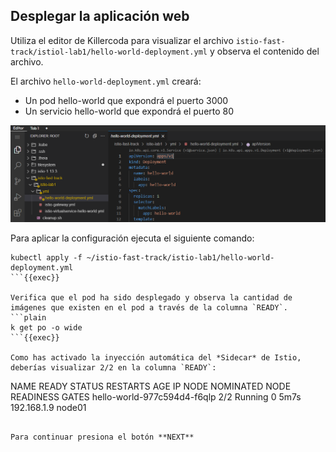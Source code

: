 ## Desplegar la aplicación web

Utiliza el editor de Killercoda para visualizar el archivo `istio-fast-track/istiol-lab1/hello-world-deployment.yml` y observa el contenido del archivo.

El archivo `hello-world-deployment.yml` creará:
* Un pod hello-world que expondrá el puerto 3000
* Un servicio hello-world que expondrá el puerto 80

![Explorer](https://github.com/Ivan-Ferreira-GH/killercoda/blob/main/istio-fast-track/scenario1/step3/explorer-hello-world.deployment.png?raw=true "Explorer")

Para aplicar la configuración ejecuta el siguiente comando:

```plain
kubectl apply -f ~/istio-fast-track/istio-lab1/hello-world-deployment.yml
```{{exec}}

Verifica que el pod ha sido desplegado y observa la cantidad de imágenes que existen en el pod a través de la columna `READY`.
```plain
k get po -o wide
```{{exec}}

Como has activado la inyección automática del *Sidecar* de Istio, deberías visualizar 2/2 en la columna `READY`:
```
NAME                          READY   STATUS    RESTARTS   AGE    IP            NODE     NOMINATED NODE   READINESS GATES
hello-world-977c594d4-f6qlp   2/2     Running   0          5m7s   192.168.1.9   node01   <none>           <none>
```

Para continuar presiona el botón **NEXT**
